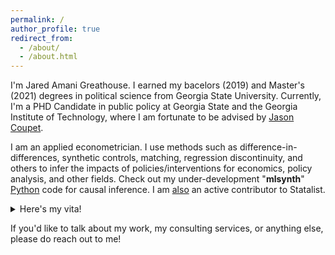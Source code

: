 ```yaml
---
permalink: /
author_profile: true
redirect_from: 
  - /about/
  - /about.html
---
```


I'm Jared Amani Greathouse. I earned my bacelors (2019) and Master's (2021) degrees in political science from Georgia State University. Currently, I'm a PHD Candidate in public policy at Georgia State and the Georgia Institute of Technology, where I am fortunate to be advised by [Jason Coupet](https://aysps.gsu.edu/profile/jason-coupet/).

I am an applied econometrician. I use methods such as difference-in-differences, synthetic controls, matching, regression discontinuity, and others to infer the impacts of policies/interventions for economics, policy analysis, and other fields. Check out my under-development "**mlsynth**" [Python](https://github.com/jgreathouse9/mlsynth) code for causal inference. I am [also](https://www.statalist.org/forums/member/51320-jared-greathouse) an active contributor to Statalist.

<details>
    
  <summary>Here's my vita!</summary>

<embed src="{{ site.baseurl }}/files/VitaWeb.pdf" width="600" height="700" type='application/pdf'>.

</details>

If you'd like to talk about my work, my consulting services, or anything else, please do reach out to me!
